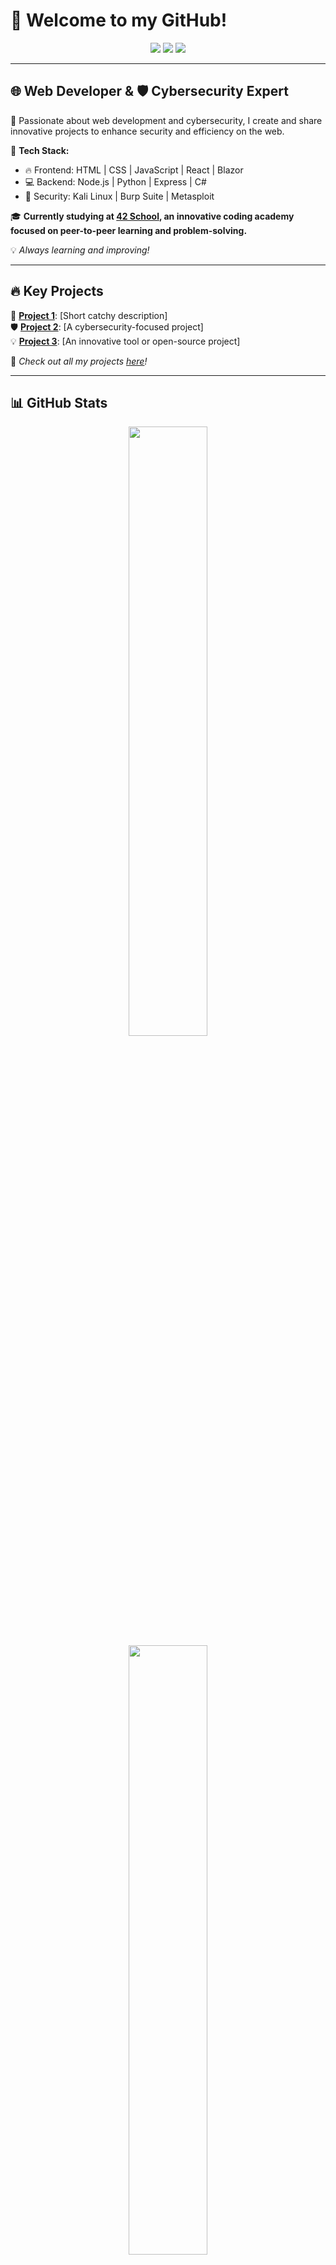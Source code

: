 # 🚀 Welcome to my GitHub!

<div align="center">
  <img src="https://img.shields.io/badge/Web%20Dev-%230077B5.svg?style=for-the-badge&logo=javascript&logoColor=white" />
  <img src="https://img.shields.io/badge/CyberSecurity-%23ff4b4b.svg?style=for-the-badge&logo=security&logoColor=white" />
  <img src="https://img.shields.io/badge/Open%20Source-%234CAF50.svg?style=for-the-badge&logo=github&logoColor=white" />
</div>

---

## 🌐 Web Developer & 🛡️ Cybersecurity Expert

🔹 Passionate about web development and cybersecurity, I create and share innovative projects to enhance security and efficiency on the web.

🔹 **Tech Stack:**
- 🔥 Frontend: HTML | CSS | JavaScript | React | Blazor
- 💻 Backend: Node.js | Python | Express | C#
- 🔐 Security: Kali Linux | Burp Suite | Metasploit

🎓 **Currently studying at [42 School](https://42.fr), an innovative coding academy focused on peer-to-peer learning and problem-solving.**

💡 *Always learning and improving!*

---

## 🔥 Key Projects

🚀 **[Project 1](GitHub_Project_Link1)**: [Short catchy description]  
🛡️ **[Project 2](GitHub_Project_Link2)**: [A cybersecurity-focused project]  
💡 **[Project 3](GitHub_Project_Link3)**: [An innovative tool or open-source project]

📌 *Check out all my projects [here](https://github.com/DevXSec?tab=repositories)!*

---

## 📊 GitHub Stats

<div align="center">
  <img src="https://github-readme-stats.vercel.app/api?username=DevXSec&show_icons=true&theme=radical" width="50%" />
  <img src="https://github-readme-streak-stats.herokuapp.com/?user=DevXSec&theme=radical" width="50%" />
</div>

---

## 🔗 Cybersecurity Profiles

🔹 **Hack The Box:** [HTB Profile]([https://www.hackthebox.com/](https://app.hackthebox.com/profile/1330655))  
🔹 **Root Me:** [RootMe Profile]([https://www.root-me.org/](https://www.root-me.org/Draxuxe))

---

## 📩 Contact Me

📧 **Email:** [louis.fillouxpv@gmail.com]  
💼 **LinkedIn:** [linkedin.com/in/louis-filloux-a67b55230]

📢 *Feel free to follow me and contribute to my projects!* 🚀
